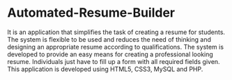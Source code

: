Automated-Resume-Builder
========================

It is an application that simplifies the task of creating a resume for students. 
The system is flexible to be used and reduces the need of thinking and designing 
an appropriate resume according to qualifications. The system is developed to provide 
an easy means for creating a professional looking resume. Individuals just have to fill 
up a form with all required fields given. This application is developed using HTML5, CSS3, 
MySQL and PHP.
